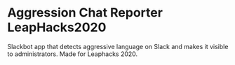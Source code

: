 # Aggression Chat Reporter LeapHacks2020
Slackbot app that detects aggressive language on Slack and makes it visible to administrators.
Made for Leaphacks 2020.
